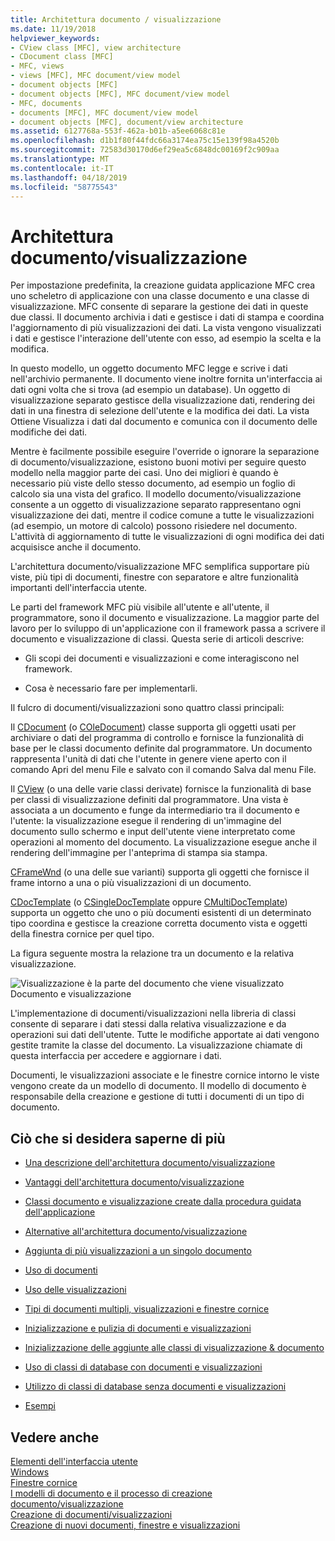 ```yaml
---
title: Architettura documento / visualizzazione
ms.date: 11/19/2018
helpviewer_keywords:
- CView class [MFC], view architecture
- CDocument class [MFC]
- MFC, views
- views [MFC], MFC document/view model
- document objects [MFC]
- document objects [MFC], MFC document/view model
- MFC, documents
- documents [MFC], MFC document/view model
- document objects [MFC], document/view architecture
ms.assetid: 6127768a-553f-462a-b01b-a5ee6068c81e
ms.openlocfilehash: d1b1f80f44fdc66a3174ea75c15e139f98a4520b
ms.sourcegitcommit: 72583d30170d6ef29ea5c6848dc00169f2c909aa
ms.translationtype: MT
ms.contentlocale: it-IT
ms.lasthandoff: 04/18/2019
ms.locfileid: "58775543"
---
```

# <a name="documentview-architecture"></a>Architettura documento/visualizzazione

Per impostazione predefinita, la creazione guidata applicazione MFC crea uno scheletro di applicazione con una classe documento e una classe di visualizzazione. MFC consente di separare la gestione dei dati in queste due classi. Il documento archivia i dati e gestisce i dati di stampa e coordina l'aggiornamento di più visualizzazioni dei dati. La vista vengono visualizzati i dati e gestisce l'interazione dell'utente con esso, ad esempio la scelta e la modifica.

In questo modello, un oggetto documento MFC legge e scrive i dati nell'archivio permanente. Il documento viene inoltre fornita un'interfaccia ai dati ogni volta che si trova (ad esempio un database). Un oggetto di visualizzazione separato gestisce della visualizzazione dati, rendering dei dati in una finestra di selezione dell'utente e la modifica dei dati. La vista Ottiene Visualizza i dati dal documento e comunica con il documento delle modifiche dei dati.

Mentre è facilmente possibile eseguire l'override o ignorare la separazione di documento/visualizzazione, esistono buoni motivi per seguire questo modello nella maggior parte dei casi. Uno dei migliori è quando è necessario più viste dello stesso documento, ad esempio un foglio di calcolo sia una vista del grafico. Il modello documento/visualizzazione consente a un oggetto di visualizzazione separato rappresentano ogni visualizzazione dei dati, mentre il codice comune a tutte le visualizzazioni (ad esempio, un motore di calcolo) possono risiedere nel documento. L'attività di aggiornamento di tutte le visualizzazioni di ogni modifica dei dati acquisisce anche il documento.

L'architettura documento/visualizzazione MFC semplifica supportare più viste, più tipi di documenti, finestre con separatore e altre funzionalità importanti dell'interfaccia utente.

Le parti del framework MFC più visibile all'utente e all'utente, il programmatore, sono il documento e visualizzazione. La maggior parte del lavoro per lo sviluppo di un'applicazione con il framework passa a scrivere il documento e visualizzazione di classi. Questa serie di articoli descrive:

- Gli scopi dei documenti e visualizzazioni e come interagiscono nel framework.

- Cosa è necessario fare per implementarli.

Il fulcro di documenti/visualizzazioni sono quattro classi principali:

Il [CDocument](../mfc/reference/cdocument-class.md) (o [COleDocument](../mfc/reference/coledocument-class.md)) classe supporta gli oggetti usati per archiviare o dati del programma di controllo e fornisce la funzionalità di base per le classi documento definite dal programmatore. Un documento rappresenta l'unità di dati che l'utente in genere viene aperto con il comando Apri del menu File e salvato con il comando Salva dal menu File.

Il [CView](../mfc/reference/cview-class.md) (o una delle varie classi derivate) fornisce la funzionalità di base per classi di visualizzazione definiti dal programmatore. Una vista è associata a un documento e funge da intermediario tra il documento e l'utente: la visualizzazione esegue il rendering di un'immagine del documento sullo schermo e input dell'utente viene interpretato come operazioni al momento del documento. La visualizzazione esegue anche il rendering dell'immagine per l'anteprima di stampa sia stampa.

[CFrameWnd](../mfc/reference/cframewnd-class.md) (o una delle sue varianti) supporta gli oggetti che fornisce il frame intorno a una o più visualizzazioni di un documento.

[CDocTemplate](../mfc/reference/cdoctemplate-class.md) (o [CSingleDocTemplate](../mfc/reference/csingledoctemplate-class.md) oppure [CMultiDocTemplate](../mfc/reference/cmultidoctemplate-class.md)) supporta un oggetto che uno o più documenti esistenti di un determinato tipo coordina e gestisce la creazione corretta documento vista e oggetti della finestra cornice per quel tipo.

La figura seguente mostra la relazione tra un documento e la relativa visualizzazione.

![Visualizzazione è la parte del documento che viene visualizzato](../mfc/media/vc379n1.gif "visualizzazione è la parte del documento visualizzata") <br/>
Documento e visualizzazione

L'implementazione di documenti/visualizzazioni nella libreria di classi consente di separare i dati stessi dalla relativa visualizzazione e da operazioni sui dati dell'utente. Tutte le modifiche apportate ai dati vengono gestite tramite la classe del documento. La visualizzazione chiamate di questa interfaccia per accedere e aggiornare i dati.

Documenti, le visualizzazioni associate e le finestre cornice intorno le viste vengono create da un modello di documento. Il modello di documento è responsabile della creazione e gestione di tutti i documenti di un tipo di documento.

## <a name="what-do-you-want-to-know-more-about"></a>Ciò che si desidera saperne di più

- [Una descrizione dell'architettura documento/visualizzazione](../mfc/a-portrait-of-the-document-view-architecture.md)

- [Vantaggi dell'architettura documento/visualizzazione](../mfc/advantages-of-the-document-view-architecture.md)

- [Classi documento e visualizzazione create dalla procedura guidata dell'applicazione](../mfc/document-and-view-classes-created-by-the-mfc-application-wizard.md)

- [Alternative all'architettura documento/visualizzazione](../mfc/alternatives-to-the-document-view-architecture.md)

- [Aggiunta di più visualizzazioni a un singolo documento](../mfc/adding-multiple-views-to-a-single-document.md)

- [Uso di documenti](../mfc/using-documents.md)

- [Uso delle visualizzazioni](../mfc/using-views.md)

- [Tipi di documenti multipli, visualizzazioni e finestre cornice](../mfc/multiple-document-types-views-and-frame-windows.md)

- [Inizializzazione e pulizia di documenti e visualizzazioni](../mfc/initializing-and-cleaning-up-documents-and-views.md)

- [Inizializzazione delle aggiunte alle classi di visualizzazione & documento](../mfc/creating-new-documents-windows-and-views.md)

- [Uso di classi di database con documenti e visualizzazioni](../data/mfc-using-database-classes-with-documents-and-views.md)

- [Utilizzo di classi di database senza documenti e visualizzazioni](../data/mfc-using-database-classes-without-documents-and-views.md)

- [Esempi](../overview/visual-cpp-samples.md)

## <a name="see-also"></a>Vedere anche

[Elementi dell'interfaccia utente](../mfc/user-interface-elements-mfc.md)<br/>
[Windows](../mfc/windows.md)<br/>
[Finestre cornice](../mfc/frame-windows.md)<br/>
[I modelli di documento e il processo di creazione documento/visualizzazione](../mfc/document-templates-and-the-document-view-creation-process.md)<br/>
[Creazione di documenti/visualizzazioni](../mfc/document-view-creation.md)<br/>
[Creazione di nuovi documenti, finestre e visualizzazioni](../mfc/creating-new-documents-windows-and-views.md)
